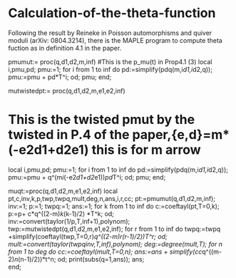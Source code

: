 # Calculation-of-the-theta-function
Following the result by Reineke in Poisson automorphisms and quiver moduli (arXiv: 0804.3214), there is the MAPLE program to compute theta fuction as in definition 4.1 in the paper.

pmumut:= proc(q,d1,d2,m,inf)
  #This is the p_mu(t) in Prop4.1 (3)
  local i,pmu,pd;
    pmu:=1;
    for i from 1 to inf do
      pd:=simplify(pdq(m,i*d1,i*d2,q));
      pmu:=pmu + pd*T^i;
    od;
  pmu;
end;

mutwistedpt:= proc(q,d1,d2,m,e1,e2,inf)
  # This is the twisted pmut by the twisted in P.4 of the paper,{e,d}=m*(-e2d1+d2e1) this is for m arrow
  local i,pmu,pd;
    pmu:=1;
    for i from 1 to inf do
      pd:=simplify(pdq(m,i*d1,i*d2,q));
      pmu:=pmu + q^(m*i*(-e2*d1+d2*e1))*pd*T^i; 
    od;
  pmu;
end;


muqt:=proc(q,d1,d2,m,e1,e2,inf)
  local pt,c,inv,k,p,twp,twpq,mult,deg,n,ans,i,r,cc;
    pt:=pmumut(q,d1,d2,m,inf); inv:=1; p:=1; twpq:=1; ans:=1;
     for k from 1 to inf do
        c:=coeftayl(pt,T=0,k);
        p:=p+ c*q^((2-m)*k*(k-1)/2) *T^k;
     od;
    inv:=convert(taylor(1/p,T,inf+1),polynom);
    twp:=mutwistedpt(q,d1,d2,m,e1,e2,inf);
      for r from 1 to inf do
        twpq:=twpq +simplify(coeftayl(twp,T=0,r)*q^((2-m)*r*(r-1)/2))*T^r;
      od;
    mult:=convert(taylor(twpq*inv,T,inf),polynom);
    deg:=degree(mult,T);
      for n from 1 to deg do 
        cc:=coeftayl(mult,T=0,n);
        ans:=ans + simplify(cc*q^((m-2)*n*(n-1)/2))*t^n;
      od;
   print(subs(q=1,ans));
   ans;  
end;
